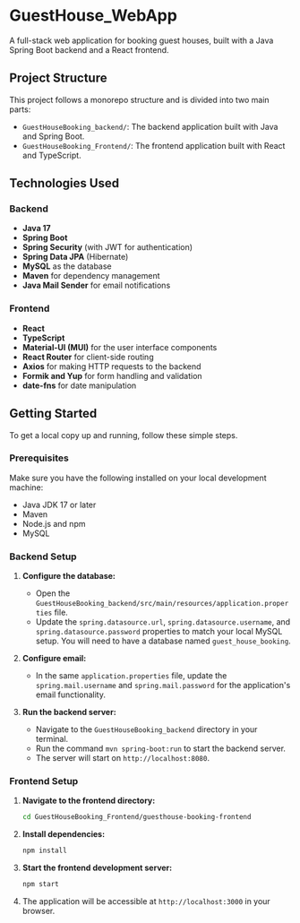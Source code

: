 # GuestHouse_WebApp

A full-stack web application for booking guest houses, built with a Java Spring Boot backend and a React frontend.

## Project Structure

This project follows a monorepo structure and is divided into two main parts:

-   `GuestHouseBooking_backend/`: The backend application built with Java and Spring Boot.
-   `GuestHouseBooking_Frontend/`: The frontend application built with React and TypeScript.

## Technologies Used

### Backend

-   **Java 17**
-   **Spring Boot**
-   **Spring Security** (with JWT for authentication)
-   **Spring Data JPA** (Hibernate)
-   **MySQL** as the database
-   **Maven** for dependency management
-   **Java Mail Sender** for email notifications

### Frontend

-   **React**
-   **TypeScript**
-   **Material-UI (MUI)** for the user interface components
-   **React Router** for client-side routing
-   **Axios** for making HTTP requests to the backend
-   **Formik and Yup** for form handling and validation
-   **date-fns** for date manipulation

## Getting Started

To get a local copy up and running, follow these simple steps.

### Prerequisites

Make sure you have the following installed on your local development machine:

-   Java JDK 17 or later
-   Maven
-   Node.js and npm
-   MySQL

### Backend Setup

1.  **Configure the database:**
    -   Open the `GuestHouseBooking_backend/src/main/resources/application.properties` file.
    -   Update the `spring.datasource.url`, `spring.datasource.username`, and `spring.datasource.password` properties to match your local MySQL setup. You will need to have a database named `guest_house_booking`.

2.  **Configure email:**
    -   In the same `application.properties` file, update the `spring.mail.username` and `spring.mail.password` for the application's email functionality.

3.  **Run the backend server:**
    -   Navigate to the `GuestHouseBooking_backend` directory in your terminal.
    -   Run the command `mvn spring-boot:run` to start the backend server.
    -   The server will start on `http://localhost:8080`.

### Frontend Setup

1.  **Navigate to the frontend directory:**
    ```sh
    cd GuestHouseBooking_Frontend/guesthouse-booking-frontend
    ```

2.  **Install dependencies:**
    ```sh
    npm install
    ```

3.  **Start the frontend development server:**
    ```sh
    npm start
    ```

4.  The application will be accessible at `http://localhost:3000` in your browser. 